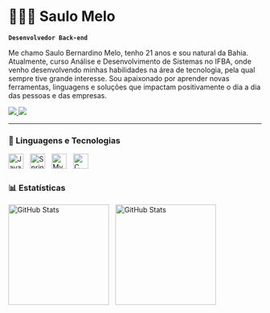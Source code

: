 # 🧑🏻‍💻 Saulo Melo

**`Desenvolvedor Back-end`**

Me chamo Saulo Bernardino Melo, tenho 21 anos e sou natural da Bahia. Atualmente, curso Análise e Desenvolvimento de Sistemas no IFBA, onde venho desenvolvendo minhas habilidades na área de tecnologia, pela qual sempre tive grande interesse. Sou apaixonado por aprender novas ferramentas, linguagens e soluções que impactam positivamente o dia a dia das pessoas e das empresas.

<p align="left">
    <a href="https://www.linkedin.com/in/saulobmelo/" target="_blank">
    <img src="https://img.shields.io/badge/linkedin-%230077B5.svg?style=for-the-badge&logo=linkedin&logoColor=white" target="_blank">
    <a href = "mailto:saulodevs23@gmail.com"><img src="https://img.shields.io/badge/Gmail-D14836?style=for-the-badge&logo=gmail&logoColor=white" target="_blank"></a>
</p>

---

### 🤖 Linguagens e Tecnologias

<img
    align="left" 
    alt="Java"
    title="Java" 
    width="30px" 
    style="padding-right: 10px;"
    src="https://cdn.jsdelivr.net/gh/devicons/devicon@latest/icons/java/java-original.svg" 
/>
<img
    align="left" 
    alt="Spring"
    title="Spring" 
    width="30px" 
    style="padding-right: 10px;"
    src="https://cdn.jsdelivr.net/gh/devicons/devicon@latest/icons/spring/spring-original.svg"      
/>
<img
    align="left" 
    alt="MySQL"
    title="MySQL" 
    width="30px" 
    style="padding-right: 10px;"
   src="https://cdn.jsdelivr.net/gh/devicons/devicon@latest/icons/mysql/mysql-original.svg"             
/>
<img
    align="left" 
    alt="C"
    title="C" 
    width="30px" 
    style="padding-right: 10px;"
    src="https://cdn.jsdelivr.net/gh/devicons/devicon@latest/icons/c/c-original.svg"            
/>

<br/>
<br/>

### 📊 Estatísticas

<p>
    <img 
        align="left" 
        alt="GitHub Stats" 
        height="200" 
        style="padding-right: 10px;" 
        src="https://github-readme-stats.vercel.app/api?username=SaulinhoDevs&show_icons=true&theme=tokyonight&include_all_commits=true&locale=pt-br" 
    />
    <img 
        align="left" 
        alt="GitHub Stats" 
        height="200" 
        src="https://github-readme-stats.vercel.app/api/top-langs/?username=SaulinhoDevs&theme=tokyonight&layout=compact&custom_title=Tecnologias&langs_count=7" 
    />
</p>
